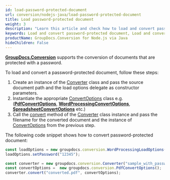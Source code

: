 ```yaml
---
id: load-password-protected-document
url: conversion/nodejs-java/load-password-protected-document
title: Load password-protected document
weight: 3
description: "Learn this article and check how to load and convert password-protected documents using GroupDocs.Conversion for Node.js via Java API."
keywords: Load and convert password-protected document, Load and convert protected document, Load and convert document with password
productName: GroupDocs.Conversion for Node.js via Java
hideChildren: False
---
```

[**GroupDocs.Conversion**](https://products.groupdocs.com/conversion/nodejs-java) supports the conversion of documents that are protected with a password.

To load and convert a password-protected document, follow these steps:

1.   Create an instance of the [Converter](#) class and pass the source document path and the load options delegate as constructor parameters.
2.   Instantiate the appropriate [ConvertOptions](#) class e.g. (**[PdfConvertOptions](#)**, **[WordProcessingConvertOptions](#)**, **[SpreadsheetConvertOptions](#)** etc.)
3.   Call the [convert](#) method of the [Converter](#) class instance and pass the filename for the converted document and the instance of [ConvertOptions](#) from the previous step.

The following code snippet shows how to convert password-protected document:

```js
const loadOptions = new groupdocs.conversion.WordProcessingLoadOptions()
loadOptions.setPassword("12345");

const converter = new groupdocs.conversion.Converter("sample_with_password.docx", loadOptions);
const convertOptions =  new groupdocs.conversion.PdfConvertOptions();
converter.convert("converted.pdf", convertOptions);
```
